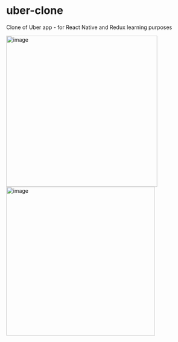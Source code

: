# uber-clone
Clone of Uber app - for React Native and Redux learning purposes

<div>
  <img width="400" alt="image" src="https://user-images.githubusercontent.com/28530792/182434252-fc0b6d76-e140-404e-bb80-0e56b1ebb0dc.png">
  <img width="394" alt="image" src="https://user-images.githubusercontent.com/28530792/182434396-733461b0-8e6d-4de3-8235-cbad9de9a349.png">
 </div>

